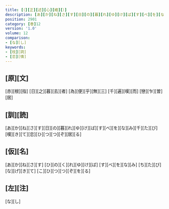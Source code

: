```yaml
---
title: [（][正][述][心][緒][）]
description: [あ][か][ね][さ][す][日][の][暮][れ][ゆ][け][ば][す][べ][を][な][み][千][た][び][嘆][き][て][恋][ひ][つ][つ][ぞ][居][る]
position: 2901
category: [巻]12
version: '1.0'
volume: 12
comparison:
- [な][し]
keywords:
- [枕][詞]
- [恋][情]
---
```


## [原][文]

[赤][根][指] [日][之][暮][去][者] [為][便][乎][無][三] [千][遍][嘆][而] [戀][乍][曽][居]

## [訓][読]

[あ][か][ね][さ][す][日][の][暮][れ][ゆ][け][ば][す][べ][を][な][み][千][た][び][嘆][き][て][恋][ひ][つ][つ][ぞ][居][る]

## [仮][名]

[あ][か][ね][さ][す] [ひ][の][く][れ][ゆ][け][ば] [す][べ][を][な][み] [ち][た][び][な][げ][き][て] [こ][ひ][つ][つ][ぞ][を][る]

## [左][注]

[な][し]
